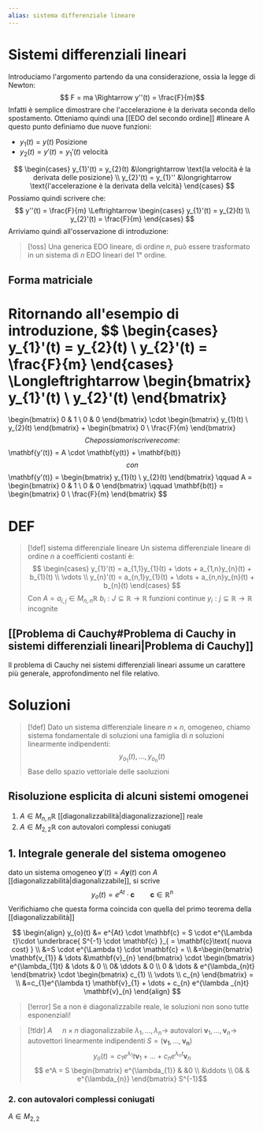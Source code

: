 ```yaml
---
alias: sistema differenziale lineare
---
```

# Sistemi differenziali lineari
Introduciamo l'argomento partendo da una considerazione, ossia la legge di Newton:
$$ F = ma \Rightarrow y''(t) = \frac{F}{m}$$
Infatti è semplice dimostrare che l'accelerazione è la derivata seconda dello spostamento.
Otteniamo quindi una [[EDO del secondo ordine]] #lineare
A questo punto definiamo due nuove funzioni:
- $y_{1} (t) = y(t)$ Posizione
- $y_{2}(t) = y'(t) = y_{1}'(t)$ velocità

$$ \begin{cases}
y_{1}'(t) = y_{2}(t) &\longrightarrow \text{la velocità è la derivata delle posizione} \\
y_{2}'(t) = y_{1}'' &\longrightarrow \text{l'accelerazione è la derivata della velcità}
\end{cases} $$
Possiamo quindi scrivere che:
$$ y''(t) = \frac{F}{m} \Leftrightarrow \begin{cases}
y_{1}'(t) = y_{2}(t) \\
y_{2}'(t) = \frac{F}{m}
\end{cases} $$
Arriviamo quindi all'osservazione di introduzione:
>[!oss]
>Una generica EDO lineare, di ordine $n$, può essere trasformato in un sistema di $n$ EDO lineari del 1° ordine.
>


## Forma matriciale

Ritornando all'esempio di introduzione,
$$ \begin{cases}
y_{1}'(t) = y_{2}(t) \\
y_{2}'(t) = \frac{F}{m}
\end{cases}
\Longleftrightarrow \begin{bmatrix}
y_{1}'(t) \\
y_{2}'(t)
\end{bmatrix}
= 
\begin{bmatrix}
0 & 1 \\
0 & 0
\end{bmatrix}
\cdot
\begin{bmatrix}
y_{1}(t) \\
y_{2}(t)
\end{bmatrix}
+
\begin{bmatrix}
0 \\
\frac{F}{m}
\end{bmatrix}
$$
Che possiamo riscrivere come:
$$ \mathbf{y'(t)} = A \cdot \mathbf{y(t)} + \mathbf{b(t)} $$
con
$$ \mathbf{y'(t)} = \begin{bmatrix}
y_{1}(t) \\
y_{2}(t)
\end{bmatrix}
\qquad
A =
\begin{bmatrix}
0 & 1 \\
0 & 0
\end{bmatrix}
\qquad
\mathbf{b(t)} = \begin{bmatrix}
0 \\
\frac{F}{m}
\end{bmatrix}
$$

# DEF
>[!def] sistema differenziale lineare
>Un sistema differenziale lineare di ordine $n$ a coefficienti costanti è:
>$$ 
>\begin{cases}
>y_{1}'(t) = a_{1,1}y_{1}(t) + \dots + a_{1,n}y_{n}(t) + b_{1}(t) \\
>\vdots \\
>y_{n}'(t) = a_{n,1}y_{1}(t) + \dots + a_{n,n}y_{n}(t) + b_{n}(t)
>\end{cases} $$
>Con
>$A = a_{i,j} \in M_{n,n} \mathbb{R}$
>$b_{i} : J \subseteq \mathbb{R} \to \mathbb{R}$ funzioni continue
>$y_{i} : j \subseteq \mathbb{R} \to \mathbb{R}$ incognite



## [[Problema di Cauchy#Problema di Cauchy in sistemi differenziali lineari|Problema di Cauchy]]
Il problema di Cauchy nei sistemi differenziali lineari assume un carattere più generale, approfondimento nel file relativo.

# Soluzioni
>[!def]
>Dato un sistema differenziale lineare $n \times n$, omogeneo, chiamo sistema fondamentale di soluzioni una famiglia di $n$ soluzioni linearmente indipendenti:
>$$ y_{o_{1}}(t), \dots, y_{o_{n}}(t) $$
>Base dello spazio vettoriale delle saoluzioni


## Risoluzione esplicita di alcuni sistemi omogenei
1. $A \in M_{n,n} \mathbb{R}$ [[diagonalizzabilità|diagonalizzazione]] reale
2. $A \in M_{2,2} \mathbb{R}$ con autovalori complessi coniugati


## 1. Integrale generale del sistema omogeneo
dato un sistema omogeneo $\mathbf{y}'(t) = A\mathbf{y}(t)$ con $A$ [[diagonalizzabilità|diagonalizzabile]], si scrive
$$ y_{o}(t) = e^{At} \cdot \mathbf{c} \qquad \mathbf{c} \in \mathbb{R}^n$$
Verifichiamo che questa forma coincida con quella del primo teorema della [[diagonalizzabilità]]

$$ \begin{align}
y_{o}(t) &= e^{At} \cdot \mathbf{c} = S \cdot e^{\Lambda t}\cdot \underbrace{ S^{-1} \cdot \mathbf{c} }_{ = \mathbf{c}\text{ nuova cost} } \\
&=S \cdot e^{\Lambda t} \cdot \mathbf{c} = \\
&=\begin{bmatrix}
\mathbf{v_{1}} & \dots &\mathbf{v}_{n}
\end{bmatrix} 
\cdot
\begin{bmatrix}
e^{\lambda_{1}t} & \dots & 0 \\
0& \ddots & 0 \\
0 & \dots & e^{\lambda_{n}t}
\end{bmatrix}
 \cdot 
\begin{bmatrix}
c_{1} \\
\vdots \\
c_{n}
\end{bmatrix} =  \\
&=c_{1}e^{\lambda t} \mathbf{v}_{1} + \dots + c_{n} e^{\lambda _{n}t} \mathbf{v}_{n}
\end{align} $$

>[!error]
>Se a non è diagonalizzabile reale, le soluzioni non sono tutte esponenziali!


>[!tldr]
>$A$ $\quad n \times n$ diagonalizzabile
>$\lambda_{1}, \dots , \lambda_{n}\rightarrow$ autovalori
>$\mathbf{v}_{1},\dots,\mathbf{v}_{n} \to$ autovettori linearmente indipendenti
>$S=(\mathbf{v_{1}},\dots,\mathbf{v_{n}})$
>$$ y_{o}(t) = c_{1}e^{\lambda_{1}}t \mathbf{v}_{1} + \dots + c_{n}e^{\lambda_{n}t}\mathbf{v}_{n} $$
>$$ e^A = S \begin{bmatrix}
>e^{\lambda_{1}}  & &0 \\
>&\ddots \\
>0& & e^{\lambda_{n}}
>\end{bmatrix} 
>S^{-1}$$

### 2.  con autovalori complessi coniugati

$A \in M_{2,2}$